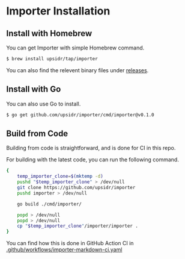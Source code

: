 # Importer Installation

## Install with Homebrew

<!-- == export: homebrew-install / begin == -->

You can get Importer with simple Homebrew command.

```bash
$ brew install upsidr/tap/importer
```

You can also find the relevent binary files under [releases](https://github.com/upsidr/importer/releases).

<!-- == export: homebrew-install / end == -->

## Install with Go

<!-- == export: go-get / begin == -->

You can also use Go to install.

```bash
$ go get github.com/upsidr/importer/cmd/importer@v0.1.0
```

<!-- == export: go-get / end == -->

## Build from Code

<!-- == export: build-from-code / begin == -->

Building from code is straightforward, and is done for CI in this repo.

For building with the latest code, you can run the following command.

```bash
{
    temp_importer_clone=$(mktemp -d)
    pushd "$temp_importer_clone" > /dev/null
    git clone https://github.com/upsidr/importer
    pushd importer > /dev/null

    go build ./cmd/importer/

    popd > /dev/null
    popd > /dev/null
    cp "$temp_importer_clone"/importer/importer .
}
```

You can find how this is done in GitHub Action CI in [.github/workflows/importer-markdown-ci.yaml](https://github.com/upsidr/importer/blob/main/.github/workflows/importer-markdown-ci.yaml)

<!-- == export: build-from-code / end == -->
